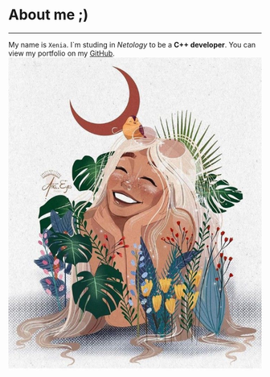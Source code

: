 # About me ;)
***
My name is `Xenia`. I`m studing in _Netology_ to be a **C++ developer**.
You can view my portfolio on my [GitHub](https://github.com/voyageuse-x).
![photo](img/photo.jpg)
	


